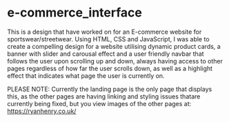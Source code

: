 # e-commerce_interface

This is a design that have worked on for an E-commerce website for sportswear/streetwear. Using HTML, CSS and JavaScript, I was able to create a compelling design for a website utilising dynamic product cards, a banner with slider and carousal effect and a user friendly navbar that follows the user upon scrolling up and down, always having access to other pages regardless of how far the user scrolls down, as well as a highlight effect that indicates what page the user is currently on.

PLEASE NOTE: Currently the landing page is the only page that displays this, as the other pages are having linking and styling issues thatare currently being fixed, but you view images of the other pages at: https://ryanhenry.co.uk/
